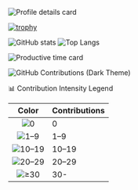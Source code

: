 
![Profile details card](http://github-profile-summary-cards.vercel.app/api/cards/profile-details?username=TM-59&theme=github_dark)

<!--
- 👋 Hi, I’m @TM-59
- 👀 Language:Python/C/JavaScript
- 🌱 Position:Fullstack engineer
- 💞️ Region:Japan,Tokyo
- 📫 How to reach me to e-mail tmi00advance@gmail.com

Best Regards.
-->
<!---
TM-59/TM-59 is a ✨ special ✨ repository because its `README.md` (this file) appears on your GitHub profile.
You can click the Preview link to take a look at your changes.
--->
[![trophy](https://github-profile-trophy.vercel.app/?username=TM-59)](https://github.com/ryo-ma/github-profile-trophy)

![GitHub stats](https://github-readme-stats-alpha-weld-62.vercel.app/api?username=TM-59&count_private=true)
![Top Langs](https://github-readme-stats-alpha-weld-62.vercel.app/api/top-langs/?username=TM-59&count_private=true)
<!--
![GitHub stats](https://github-readme-stats.vercel.app/api?username=TM-59&count_private=true)
![Top Langs](https://github-readme-stats.vercel.app/api/top-langs/?username=TM-59&count_private=true)
-->
![Productive time card](http://github-profile-summary-cards.vercel.app/api/cards/productive-time?username=TM-59&theme=github_dark&utcOffset=9)

<p>
  <img
    src="https://ghchart.rshah.org/1e2330/TM-59"
    alt="GitHub Contributions (Dark Theme)"
  />
</p>
<summary>📊 Contribution Intensity Legend</summary>

| Color | Contributions      |
|:-----:|:------------------ |
| <img src="https://via.placeholder.com/15/ebedf0/ebedf0" alt="0" />       | 0     |
| <img src="https://via.placeholder.com/15/c6e48b/c6e48b" alt="1–9" />     | 1–9   |
| <img src="https://via.placeholder.com/15/7bc96f/7bc96f" alt="10–19" />   | 10–19 |
| <img src="https://via.placeholder.com/15/239a3b/239a3b" alt="20–29" />   | 20–29 |
| <img src="https://via.placeholder.com/15/196127/196127" alt="≥30" />     | 30-   |

